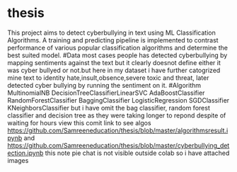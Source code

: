 # thesis
This project aims to detect cyberbullying in text using ML Classification Algorithms. 
A training and predicting pipeline is implemented to contrast performance of various popular classification algorithms and determine the best suited model.
#Data 
most cases people has detected cyberbullying by mapping sentiments against the text but it clearly doesnot define either it was cyber bullyed 
or not.but here in my dataset i have further catogrized mine text to  identity hate,insult,obsence,severe toxic and threat, 
later detected cyber bullying by running  the sentiment on it.
#Algorithm
MultinomialNB
DecisionTreeClassifierLinearSVC
AdaBoostClassifier
RandomForestClassifier
BaggingClassifier
LogisticRegression
SGDClassifier
KNeighborsClassifier
but i have omit the bag classifier, random forest classifier and decision tree as they were taking longer to repond despite of waiting for hours 
view this comit link to see algos https://github.com/Samreeneducation/thesis/blob/master/algorithmsresult.ipynb
and https://github.com/Samreeneducation/thesis/blob/master/cyberbullying_detection.ipynb this note pie chat is not visible outside colab  so i have attached images
